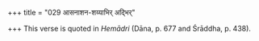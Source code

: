 +++
title = "029 आसनाशन-शय्याभिर् अद्भिर्"

+++
This verse is quoted in *Hemādri* (Dāna, p. 677 and Śrāddha, p. 438).


